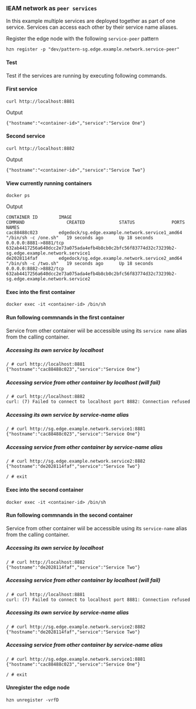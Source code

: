 ### IEAM network as `peer services`

In this example multiple services are deployed together as part of one service. Services can access each other by their service name aliases.

Register the edge node with the following `service-peer` pattern
```
hzn register -p "dev/pattern-sg.edge.example.network.service-peer"
```

#### Test

Test if the services are running by executing following commands.
#### First service
```
curl http://localhost:8881
```
Output
```
{"hostname":"<container-id>","service":"Service One"}
```
#### Second service
```
curl http://localhost:8882
```
Output
```
{"hostname":"<container-id>","service":"Service Two"}
```

#### View currently running containers
```
docker ps
```
Output
```
CONTAINER ID        IMAGE                                             COMMAND                CREATED             STATUS              PORTS                    NAMES
cac88488c023        edgedock/sg.edge.example.network.service1_amd64   "/bin/sh -c /one.sh"   19 seconds ago      Up 18 seconds       0.0.0.0:8881->8881/tcp   632ab4417256a640dcc2e73a075ada4efb4b8cb0c2bfc56f83774d32c73239b2-sg.edge.example.network.service1
de2028114faf        edgedock/sg.edge.example.network.service2_amd64   "/bin/sh -c /two.sh"   19 seconds ago      Up 18 seconds       0.0.0.0:8882->8882/tcp   632ab4417256a640dcc2e73a075ada4efb4b8cb0c2bfc56f83774d32c73239b2-sg.edge.example.network.service2
```
#### Exec into the first container
```
docker exec -it <container-id> /bin/sh
```
#### Run following commnands in the first container
Service from other container wiil be accessible using its `service name` alias from the calling container.

##### Accessing its own service by localhost
```
/ # curl http://localhost:8881
{"hostname":"cac88488c023","service":"Service One"}
```
##### Accessing service from other container by localhost (will fail)
```
/ # curl http://localhost:8882
curl: (7) Failed to connect to localhost port 8882: Connection refused
```
##### Accessing its own service by service-name alias
```
/ # curl http://sg.edge.example.network.service1:8881
{"hostname":"cac88488c023","service":"Service One"}
```

##### Accessing service from other container by service-name alias
```
/ # curl http://sg.edge.example.network.service2:8882
{"hostname":"de2028114faf","service":"Service Two"}
```
```
/ # exit
```

#### Exec into the second container
```
docker exec -it <container-id> /bin/sh
```
#### Run following commnands in the second container
Service from other container wiil be accessible using its `service-name` alias from the calling container.

##### Accessing its own service by localhost
```
/ # curl http://localhost:8882
{"hostname":"de2028114faf","service":"Service Two"}
```
##### Accessing service from other container by localhost (will fail)
```
/ # curl http://localhost:8881
curl: (7) Failed to connect to localhost port 8881: Connection refused
```

##### Accessing its own service by service-name alias
```
/ # curl http://sg.edge.example.network.service2:8882
{"hostname":"de2028114faf","service":"Service Two"}
```

##### Accessing service from other container by service-name alias
```
/ # curl http://sg.edge.example.network.service1:8881
{"hostname":"cac88488c023","service":"Service One"}
```

```
/ # exit

```

#### Unregister the edge node
```
hzn unregister -vrfD
```



